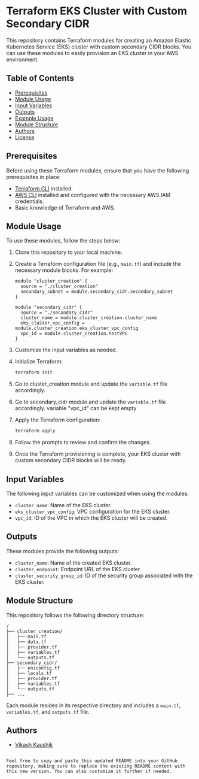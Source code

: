 # Terraform EKS Cluster with Custom Secondary CIDR

This repository contains Terraform modules for creating an Amazon Elastic Kubernetes Service (EKS) cluster with custom secondary CIDR blocks. You can use these modules to easily provision an EKS cluster in your AWS environment.

## Table of Contents

- [Prerequisites](#prerequisites)
- [Module Usage](#module-usage)
- [Input Variables](#input-variables)
- [Outputs](#outputs)
- [Example Usage](#example-usage)
- [Module Structure](#module-structure)
- [Authors](#authors)
- [License](#license)

## Prerequisites

Before using these Terraform modules, ensure that you have the following prerequisites in place:

- [Terraform CLI](https://learn.hashicorp.com/tutorials/terraform/install-cli) installed.
- [AWS CLI](https://aws.amazon.com/cli/) installed and configured with the necessary AWS IAM credentials.
- Basic knowledge of Terraform and AWS.

## Module Usage

To use these modules, follow the steps below:

1. Clone this repository to your local machine.

2. Create a Terraform configuration file (e.g., `main.tf`) and include the necessary module blocks. For example:

   ```hcl
   module "cluster_creation" {
     source = "./cluster_creation"
     secondary_subnet = module.secondary_cidr.secondary_subnet
   }

   module "secondary_cidr" {
     source = "./secondary_cidr"
     cluster_name = module.cluster_creation.cluster_name
     eks_cluster_vpc_config = module.cluster_creation.eks_cluster_vpc_config
     vpc_id = module.cluster_creation.testVPC
   }
   ```

3. Customize the input variables as needed.

4. Initialize Terraform:

   ```bash
   terraform init
   ```

5. Go to cluster_creation module and update the `variable.tf` file accordingly.

6. Go to secondary_cidr module and update the `variable.tf` file accordingly.
   variable "vpc_id" can be kept empty

7. Apply the Terraform configuration:

   ```bash
   terraform apply
   ```

6. Follow the prompts to review and confirm the changes.

7. Once the Terraform provisioning is complete, your EKS cluster with custom secondary CIDR blocks will be ready.

## Input Variables

The following input variables can be customized when using the modules:

- `cluster_name`: Name of the EKS cluster.
- `eks_cluster_vpc_config`: VPC configuration for the EKS cluster.
- `vpc_id`: ID of the VPC in which the EKS cluster will be created.

## Outputs

These modules provide the following outputs:

- `cluster_name`: Name of the created EKS cluster.
- `cluster_endpoint`: Endpoint URL of the EKS cluster.
- `cluster_security_group_id`: ID of the security group associated with the EKS cluster.

## Module Structure

This repository follows the following directory structure:

```
/
├── cluster_creation/
│   ├── main.tf
│   ├── data.tf
│   ├── provider.tf
│   ├── variables.tf
│   └── outputs.tf
├── secondary_cidr/
│   ├── eniconfig.tf
│   ├── locals.tf
│   ├── provider.tf
│   ├── variables.tf
│   └── outputs.tf
├── ...
```

Each module resides in its respective directory and includes a `main.tf`, `variables.tf`, and `outputs.tf` file.

## Authors

- [Vikash Kaushik](https://github.com/vikashkaushik01)

```

Feel free to copy and paste this updated README into your GitHub repository, making sure to replace the existing README content with this new version. You can also customize it further if needed.